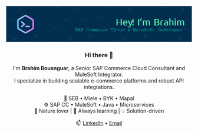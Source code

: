 <div align="center">

  <img src="./brbousnguar.png" alt="Banner" />

  ### Hi there 👋  
  I'm **Brahim Bousnguar**, a Senior SAP Commerce Cloud Consultant and MuleSoft Integrator.  
  I specialize in building scalable e-commerce platforms and robust API integrations.

  💼 SEB • Miele • BYK • Mapal  
  ⚙️ SAP CC • MuleSoft • Java • Microservices  
  🌱 Nature lover | 🎯 Always learning | 💡 Solution-driven

  📫 [LinkedIn](https://www.linkedin.com/in/brahim-bousnguar) • [Email](mailto:b.bousnguar@gmail.com)

</div>
